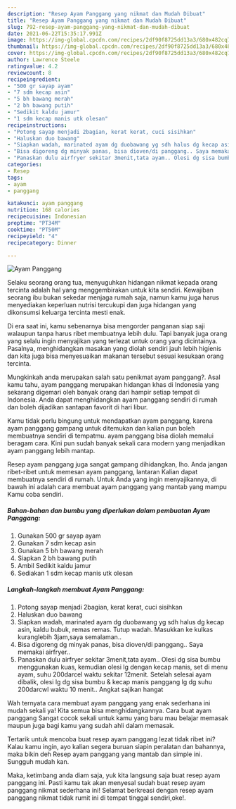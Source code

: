 ```yaml
---
description: "Resep Ayam Panggang yang nikmat dan Mudah Dibuat"
title: "Resep Ayam Panggang yang nikmat dan Mudah Dibuat"
slug: 792-resep-ayam-panggang-yang-nikmat-dan-mudah-dibuat
date: 2021-06-22T15:35:17.991Z
image: https://img-global.cpcdn.com/recipes/2df90f8725dd13a3/680x482cq70/ayam-panggang-foto-resep-utama.jpg
thumbnail: https://img-global.cpcdn.com/recipes/2df90f8725dd13a3/680x482cq70/ayam-panggang-foto-resep-utama.jpg
cover: https://img-global.cpcdn.com/recipes/2df90f8725dd13a3/680x482cq70/ayam-panggang-foto-resep-utama.jpg
author: Lawrence Steele
ratingvalue: 4.2
reviewcount: 8
recipeingredient:
- "500 gr sayap ayam"
- "7 sdm kecap asin"
- "5 bh bawang merah"
- "2 bh bawang putih"
- "Sedikit kaldu jamur"
- "1 sdm kecap manis utk olesan"
recipeinstructions:
- "Potong sayap menjadi 2bagian, kerat kerat, cuci sisihkan"
- "Haluskan duo bawang"
- "Siapkan wadah, marinated ayam dg duobawang yg sdh halus dg kecap asin, kaldu bubuk, remas remas. Tutup wadah. Masukkan ke kulkas kuranglebih 3jam,saya semalaman.."
- "Bisa digoreng dg minyak panas, bisa dioven/di panggang.. Saya memakai airfryer.."
- "Panaskan dulu airfryer sekitar 3menit,tata ayam.. Olesi dg sisa bumbu menggunakan kuas, kemudian olesi lg dengan kecap manis, set di menu ayam, suhu 200darcel waktu sekitar 12menit. Setelah selesai ayam dibalik, olesi lg dg sisa bumbu &amp; kecap manis panggang lg dg suhu 200darcwl waktu 10 menit.. Angkat sajikan hangat"
categories:
- Resep
tags:
- ayam
- panggang

katakunci: ayam panggang 
nutrition: 168 calories
recipecuisine: Indonesian
preptime: "PT34M"
cooktime: "PT50M"
recipeyield: "4"
recipecategory: Dinner

---
```



![Ayam Panggang](https://img-global.cpcdn.com/recipes/2df90f8725dd13a3/680x482cq70/ayam-panggang-foto-resep-utama.jpg)

Selaku seorang orang tua, menyuguhkan hidangan nikmat kepada orang tercinta adalah hal yang menggembirakan untuk kita sendiri. Kewajiban seorang ibu bukan sekedar menjaga rumah saja, namun kamu juga harus menyediakan keperluan nutrisi tercukupi dan juga hidangan yang dikonsumsi keluarga tercinta mesti enak.

Di era  saat ini, kamu sebenarnya bisa mengorder panganan siap saji walaupun tanpa harus ribet membuatnya lebih dulu. Tapi banyak juga orang yang selalu ingin menyajikan yang terlezat untuk orang yang dicintainya. Pasalnya, menghidangkan masakan yang diolah sendiri jauh lebih higienis dan kita juga bisa menyesuaikan makanan tersebut sesuai kesukaan orang tercinta. 



Mungkinkah anda merupakan salah satu penikmat ayam panggang?. Asal kamu tahu, ayam panggang merupakan hidangan khas di Indonesia yang sekarang digemari oleh banyak orang dari hampir setiap tempat di Indonesia. Anda dapat menghidangkan ayam panggang sendiri di rumah dan boleh dijadikan santapan favorit di hari libur.

Kamu tidak perlu bingung untuk mendapatkan ayam panggang, karena ayam panggang gampang untuk ditemukan dan kalian pun boleh membuatnya sendiri di tempatmu. ayam panggang bisa diolah memalui beragam cara. Kini pun sudah banyak sekali cara modern yang menjadikan ayam panggang lebih mantap.

Resep ayam panggang juga sangat gampang dihidangkan, lho. Anda jangan ribet-ribet untuk memesan ayam panggang, lantaran Kalian dapat membuatnya sendiri di rumah. Untuk Anda yang ingin menyajikannya, di bawah ini adalah cara membuat ayam panggang yang mantab yang mampu Kamu coba sendiri.

<!--inarticleads1-->

##### Bahan-bahan dan bumbu yang diperlukan dalam pembuatan Ayam Panggang:

1. Gunakan 500 gr sayap ayam
1. Gunakan 7 sdm kecap asin
1. Gunakan 5 bh bawang merah
1. Siapkan 2 bh bawang putih
1. Ambil Sedikit kaldu jamur
1. Sediakan 1 sdm kecap manis utk olesan




<!--inarticleads2-->

##### Langkah-langkah membuat Ayam Panggang:

1. Potong sayap menjadi 2bagian, kerat kerat, cuci sisihkan
1. Haluskan duo bawang
1. Siapkan wadah, marinated ayam dg duobawang yg sdh halus dg kecap asin, kaldu bubuk, remas remas. Tutup wadah. Masukkan ke kulkas kuranglebih 3jam,saya semalaman..
1. Bisa digoreng dg minyak panas, bisa dioven/di panggang.. Saya memakai airfryer..
1. Panaskan dulu airfryer sekitar 3menit,tata ayam.. Olesi dg sisa bumbu menggunakan kuas, kemudian olesi lg dengan kecap manis, set di menu ayam, suhu 200darcel waktu sekitar 12menit. Setelah selesai ayam dibalik, olesi lg dg sisa bumbu &amp; kecap manis panggang lg dg suhu 200darcwl waktu 10 menit.. Angkat sajikan hangat




Wah ternyata cara membuat ayam panggang yang enak sederhana ini mudah sekali ya! Kita semua bisa menghidangkannya. Cara buat ayam panggang Sangat cocok sekali untuk kamu yang baru mau belajar memasak maupun juga bagi kamu yang sudah ahli dalam memasak.

Tertarik untuk mencoba buat resep ayam panggang lezat tidak ribet ini? Kalau kamu ingin, ayo kalian segera buruan siapin peralatan dan bahannya, maka bikin deh Resep ayam panggang yang mantab dan simple ini. Sungguh mudah kan. 

Maka, ketimbang anda diam saja, yuk kita langsung saja buat resep ayam panggang ini. Pasti kamu tak akan menyesal sudah buat resep ayam panggang nikmat sederhana ini! Selamat berkreasi dengan resep ayam panggang nikmat tidak rumit ini di tempat tinggal sendiri,oke!.


